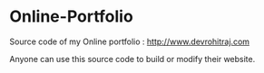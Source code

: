 # Online-Portfolio
Source code of my Online portfolio : http://www.devrohitraj.com

Anyone can use this source code to build or modify their website.
